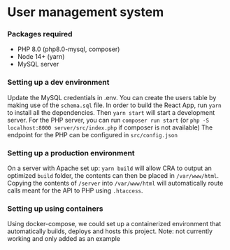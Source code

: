 # User management system

### Packages required

- PHP 8.0 (php8.0-mysql, composer)
- Node 14+ (yarn)
- MySQL server

### Setting up a dev environment

Update the MySQL credentials in .env. You can create the users table by making use of the `schema.sql` file.
In order to build the React App, run `yarn` to install all the dependencies. Then `yarn start` will start a development server.
For the PHP server, you can run `composer run start` (or `php -S localhost:8000 server/src/index.php` if composer is not available)
The endpoint for the PHP can be configured in `src/config.json`

### Setting up a production environment

On a server with Apache set up:
`yarn build` will allow CRA to output an optimized `build` folder, the contents can then be placed in `/var/www/html`.
Copying the contents of `/server` into `/var/www/html` will automatically route calls meant for the API to PHP using `.htaccess`.

### Setting up using containers

Using docker-compose, we could set up a containerized environment that automatically builds, deploys and hosts this project.
Note: not currently working and only added as an example
